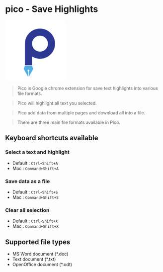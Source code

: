 # **pico** - Save Highlights

![Image of Pico](https://github.com/Ashwin-Rajeev/pico/blob/master/images/icon.png)

>Pico is Google chrome extension for save text highlights into various file formats.

>Pico will highlight all text you selected.

>Pico add data from multiple pages and download all into a file.

>There are three main file formats available in Pico.

## **Keyboard shortcuts available**
### Select a text and highlight
- Default : `Ctrl+Shift+A`
- Mac     : `Command+Shift+A`
### Save data as a file 
- Default : `Ctrl+Shift+S`
- Mac     : `Command+Shift+S`
### Clear all selection
- Default : `Ctrl+Shift+X`
- Mac     : `Command+Shift+X`

## Supported file types

- MS Word document (*.doc)
- Text document (*.txt)
- OpenOffice document (*.odt)
